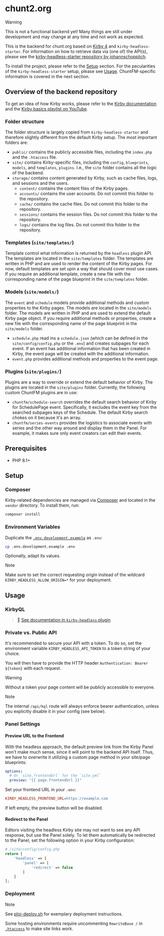 # chunt2.org

> [!WARNING]
> This is not a functional backend yet! Many things are still under development and may change at any time and not work as expected.

This is the backend for chunt.org based on [Kirby 4](https://getkirby.com/) and `kirby-headless-starter`. For information on how to retrieve data via (one of) the API(s), please see the [kirby-headless-starter repository by johannschopplich](https://github.com/johannschopplich/kirby-headless-starter).

To install the project, please refer to the [Setup](#setup) section. For the pecularities of the `kirby-headless-starter` setup, please see [Usage](#usage). ChuntFM-specific information is covered in the next section.

## Overview of the backend repository

To get an idea of how Kirby works, please refer to the [Kirby documentation](https://getkirby.com/docs/guide) and the [Kirby basics playlist on YouTube](https://www.youtube.com/playlist?list=PLTep5U-3mg9EfgnQ08XDRs4vSOmhw2JWz).

### Folder structure

The folder structure is largely copied from `kirby-headless-starter` and therefore slightly different from the default Kirby setup. The most important folders are:

- `public/` contains the publicly accessible files, including the `index.php` and the `.htaccess` file.
- `site/` contains Kirby-specific files, including the `config`, `blueprints`, `models`, and `templates`, `plugins`. I.e., the `site` folder contains all the logic of the backend.
- `storage/` contains content generated by Kirby, such as cache files, logs, and sessions and the users.
  - `content/` contains the content files of the Kirby pages.
  - `accounts/` contains the user accounts. Do not commit this folder to the repository.
  - `cache/` contains the cache files. Do not commit this folder to the repository.
  - `sessions/` contains the session files. Do not commit this folder to the repository.
  - `logs/` contains the log files. Do not commit this folder to the repository.

### Templates (`site/templates/`)

Template control what information is returned by the `headless` plugin API. The templates are located in the `site/templates` folder. The templates are written in PHP and are used to render the content of the Kirby pages. For now, default templates are set upin a way that should cover most use cases. If you require an additional template, create a new file with the corresponding name of the page blueprint in the `site/templates` folder.

### Models (`site/models/`)

The `event` and `schedule` models provide additional methods and custom properties to the Kirby pages. The models are located in the `site/models` folder. The models are written in PHP and are used to extend the default Kirby page object. If you require additional methods or properties, create a new file with the corresponding name of the page blueprint in the `site/models` folder.

- `schedule.php` read ins a `schedule.json` (which can be defined in the `site/config/config.php` or the `.env`) and creates subpages for each event. If an event has additional information that has been created in Kirby, the event page will be created with the additional information.
- `event.php` provides additional methods and properties to the event page.

### Plugins (`site/plugins/`)

Plugins are a way to override or extend the default behavior of Kirby. The plugins are located in the `site/plugins` folder. Currently, the following custom ChuntFM plugins are in use:

- `chuntfm/schedule-search` overrides the default search behavior of Kirby for SchedulePage event. Specifically, it excludes the event key from the searched subpages keys of the Schedule. The default Kirby search chokes on it because it's an array.
- `chuntfm/series-events` provides the logistics to associate events with series and the other way around and display them in the Panel. For example, it makes sure only event creators can edit their events.

## Prerequisites

- PHP 8.1+

## Setup

### Composer

Kirby-related dependencies are managed via [Composer](https://getcomposer.org) and located in the `vendor` directory. To install them, run:

```bash
composer install
```

### Environment Variables

Duplicate the [`.env.development.example`](.env.development.example) as `.env`:

```bash
cp .env.development.example .env
```

Optionally, adapt its values.

> [!NOTE]
> Make sure to set the correct requesting origin instead of the wildcard `KIRBY_HEADLESS_ALLOW_ORIGIN=*` for your deployment.

## Usage

### KirbyQL

> 📖 [See documentation in `kirby-headless` plugin](https://github.com/johannschopplich/kirby-headless#kirbyql)

### Private vs. Public API

It's recommended to secure your API with a token. To do so, set the environment variable `KIRBY_HEADLESS_API_TOKEN` to a token string of your choice.

You will then have to provide the HTTP header `Authentication: Bearer ${token}` with each request.

> [!WARNING]
> Without a token your page content will be publicly accessible to everyone.

> [!NOTE]
> The internal `/api/kql` route will always enforce bearer authentication, unless you explicitly disable it in your config (see below).


### Panel Settings

#### Preview URL to the Frontend

With the headless approach, the default preview link from the Kirby Panel won't make much sense, since it will point to the backend API itself. Thus, we have to overwrite it utilizing a custom page method in your site/page blueprints:

```yaml
options:
  # Or `site.frontendUrl` for the `site.yml`
  preview: "{{ page.frontendUrl }}"
```

Set your frontend URL in your `.env`:

```ini
KIRBY_HEADLESS_FRONTEND_URL=https://example.com
```

If left empty, the preview button will be disabled.

#### Redirect to the Panel

Editors visiting the headless Kirby site may not want to see any API response, but use the Panel solely. To let them automatically be redirected to the Panel, set the following option in your Kirby configuration:

```php
# /site/config/config.php
return [
    'headless' => [
        'panel' => [
            'redirect' => false
        ]
    ]
];
```

### Deployment

> [!NOTE]
> See [ploi-deploy.sh](./scripts/ploi-deploy.sh) for exemplary deployment instructions.
>
> Some hosting environments require uncommenting `RewriteBase /` in [`.htaccess`](./public/.htaccess) to make site links work.
